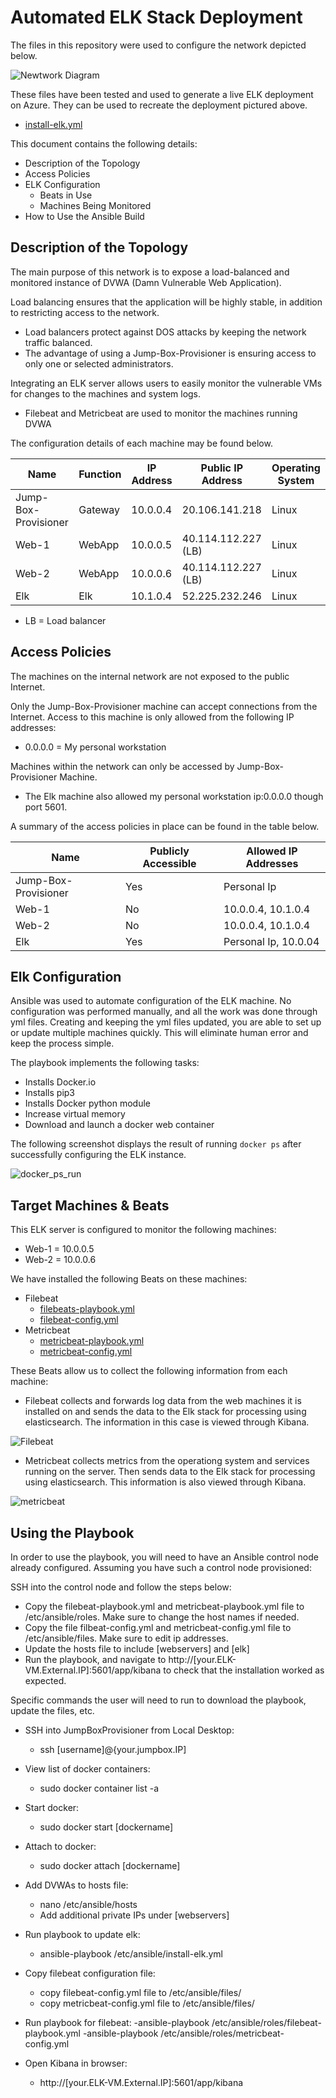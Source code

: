 # Automated ELK Stack Deployment

The files in this repository were used to configure the network depicted below.

![Newtwork Diagram](https://github.com/gibby430EN/Elk-Stack-Project/blob/6371ae38a9c76ccfc1353b7160112ea0a4528434/Diagrams/Project1DiagramDark.jpg)

These files have been tested and used to generate a live ELK deployment on Azure. They can be used to recreate the deployment pictured above.

  - [install-elk.yml](https://github.com/gibby430EN/Elk-Stack-Project/blob/9ddd85087a3bd220bf5553780a0b600d25197efd/Ansible/install-elk.yml)

This document contains the following details:
- Description of the Topology
- Access Policies
- ELK Configuration
  - Beats in Use
  - Machines Being Monitored
- How to Use the Ansible Build


## Description of the Topology

The main purpose of this network is to expose a load-balanced and monitored instance of DVWA (Damn Vulnerable Web Application).

Load balancing ensures that the application will be highly stable, in addition to restricting access to the network.
- Load balancers protect against DOS attacks by keeping the network traffic balanced. 
- The advantage of using a Jump-Box-Provisioner is ensuring access to only one or selected administrators.

Integrating an ELK server allows users to easily monitor the vulnerable VMs for changes to the machines and system logs.
- Filebeat and Metricbeat are used to monitor the machines running DVWA

The configuration details of each machine may be found below.

| Name                 | Function | IP Address | Public IP Address  | Operating System |
|----------------------|----------|------------|--------------------|------------------|
| Jump-Box-Provisioner | Gateway  | 10.0.0.4   | 20.106.141.218     | Linux            |
| Web-1                |  WebApp  | 10.0.0.5   | 40.114.112.227 (LB)| Linux            |
| Web-2                |  WebApp  | 10.0.0.6   | 40.114.112.227 (LB)| Linux            |
| Elk                  |  Elk     | 10.1.0.4   | 52.225.232.246     | Linux            |

- LB = Load balancer

## Access Policies

The machines on the internal network are not exposed to the public Internet. 

Only the Jump-Box-Provisioner machine can accept connections from the Internet. Access to this machine is only allowed from the following IP addresses:
- 0.0.0.0 = My personal workstation

Machines within the network can only be accessed by Jump-Box-Provisioner Machine.
- The Elk machine also allowed my personal workstation ip:0.0.0.0 though port 5601.

A summary of the access policies in place can be found in the table below.

| Name                 | Publicly Accessible | Allowed IP Addresses |
|----------------------|---------------------|----------------------|
| Jump-Box-Provisioner | Yes                 | Personal Ip          |
| Web-1                | No                  | 10.0.0.4, 10.1.0.4   |
| Web-2                | No                  | 10.0.0.4, 10.1.0.4   |
| Elk                  | Yes                 | Personal Ip, 10.0.04 |

## Elk Configuration

Ansible was used to automate configuration of the ELK machine. No configuration was performed manually, and all the work was done through yml files. Creating and keeping the yml files updated, you are able to set up or update multiple machines quickly. This will eliminate human error and keep the process simple. 

The playbook implements the following tasks:
- Installs Docker.io
- Installs pip3
- Installs Docker python module
- Increase virtual memory
- Download and launch a docker web container

The following screenshot displays the result of running `docker ps` after successfully configuring the ELK instance.

![docker_ps_run](https://github.com/gibby430EN/Elk-Stack-Project/blob/406aaf08734e1ba97f360f12179a905d7d269358/Images/docker_ps_run.jpg)

## Target Machines & Beats
This ELK server is configured to monitor the following machines:
- Web-1 = 10.0.0.5
- Web-2 = 10.0.0.6

We have installed the following Beats on these machines:
- Filebeat
  - [filebeats-playbook.yml](https://github.com/gibby430EN/Elk-Stack-Project/blob/406aaf08734e1ba97f360f12179a905d7d269358/Ansible/Filebeats-playbook.yml)
  - [filebeat-config.yml](https://github.com/gibby430EN/Elk-Stack-Project/blob/406aaf08734e1ba97f360f12179a905d7d269358/Ansible/filebeat-config.yml)
- Metricbeat
  - [metricbeat-playbook.yml](https://github.com/gibby430EN/Elk-Stack-Project/blob/406aaf08734e1ba97f360f12179a905d7d269358/Ansible/metricbeat-playbook.yml)
  - [metricbeat-config.yml](https://github.com/gibby430EN/Elk-Stack-Project/blob/406aaf08734e1ba97f360f12179a905d7d269358/Ansible/metricbeat-config.yml)

These Beats allow us to collect the following information from each machine:
- Filebeat collects and forwards log data from the web machines it is installed on and sends the data to the Elk stack for processing using elasticsearch. The information in this case is viewed through Kibana.

![Filebeat](https://github.com/gibby430EN/Elk-Stack-Project1/blob/875e64be0f8002c7905581706aa67e8cc26b7360/Images/filebeats1.jpg)

- Metricbeat collects metrics from the operationg system and services running on the server. Then sends data to the Elk stack for processing using elasticsearch. This information is also viewed through Kibana.

![metricbeat](https://github.com/gibby430EN/Elk-Stack-Project/blob/406aaf08734e1ba97f360f12179a905d7d269358/Images/metricbeat1.jpg)

## Using the Playbook
In order to use the playbook, you will need to have an Ansible control node already configured. Assuming you have such a control node provisioned: 

SSH into the control node and follow the steps below:
- Copy the filebeat-playbook.yml and metricbeat-playbook.yml file to /etc/ansible/roles. Make sure to change the host names if needed.
- Copy the file filbeat-config.yml and metricbeat-config.yml file to /etc/ansible/files. Make sure to edit ip addresses.
- Update the hosts file to include [webservers] and [elk]
- Run the playbook, and navigate to http://[your.ELK-VM.External.IP]:5601/app/kibana to check that the installation worked as expected.

Specific commands the user will need to run to download the playbook, update the files, etc.
- SSH into JumpBoxProvisioner from Local Desktop:
  - ssh [username]@{your.jumpbox.IP]

- View list of docker containers:
  - sudo docker container list -a
	
- Start docker:
  - sudo docker start [dockername]
	
- Attach to docker:
  - sudo docker attach [dockername]
	
- Add DVWAs to hosts file:
  - nano /etc/ansible/hosts
  - Add additional private IPs under [webservers]
	
- Run playbook to update elk:
  - ansible-playbook /etc/ansible/install-elk.yml
	
- Copy filebeat configuration file:
  - copy filebeat-config.yml file to /etc/ansible/files/
  - copy metricbeat-config.yml file to /etc/ansible/files/
	
- Run playbook for filebeat:
  -ansible-playbook /etc/ansible/roles/filebeat-playbook.yml
  -ansible-playbook /etc/ansible/roles/metricbeat-config.yml
	
- Open Kibana in browser:
  - http://[your.ELK-VM.External.IP]:5601/app/kibana
